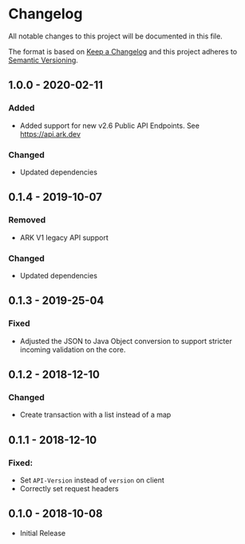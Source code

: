 # Changelog

All notable changes to this project will be documented in this file.

The format is based on [Keep a Changelog](http://keepachangelog.com/en/1.0.0/)
and this project adheres to [Semantic Versioning](http://semver.org/spec/v2.0.0.html).


## 1.0.0 - 2020-02-11

### Added
- Added support for new v2.6 Public API Endpoints. See https://api.ark.dev

### Changed
- Updated dependencies

## 0.1.4 - 2019-10-07

### Removed
- ARK V1 legacy API support


### Changed
- Updated dependencies


## 0.1.3 - 2019-25-04

### Fixed
- Adjusted the JSON to Java Object conversion to support stricter incoming validation on the core.

## 0.1.2 - 2018-12-10

### Changed
- Create transaction with a list instead of a map

## 0.1.1 - 2018-12-10

### Fixed:
- Set `API-Version` instead of `version` on client
- Correctly set request headers

## 0.1.0 - 2018-10-08
- Initial Release
